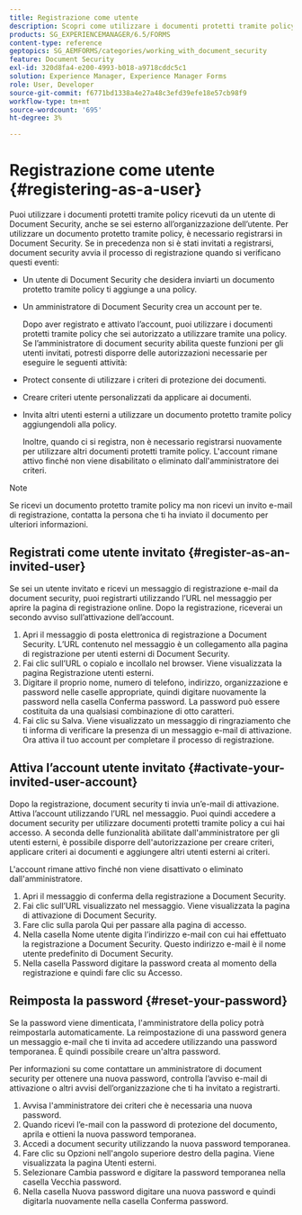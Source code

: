 ```yaml
---
title: Registrazione come utente
description: Scopri come utilizzare i documenti protetti tramite policy ricevuti da un utente di Document Security, anche se sei esterno all’organizzazione dell’utente.
products: SG_EXPERIENCEMANAGER/6.5/FORMS
content-type: reference
geptopics: SG_AEMFORMS/categories/working_with_document_security
feature: Document Security
exl-id: 320d8fa4-e200-4993-b018-a9718cddc5c1
solution: Experience Manager, Experience Manager Forms
role: User, Developer
source-git-commit: f6771bd1338a4e27a48c3efd39efe18e57cb98f9
workflow-type: tm+mt
source-wordcount: '695'
ht-degree: 3%

---
```


# Registrazione come utente {#registering-as-a-user}

Puoi utilizzare i documenti protetti tramite policy ricevuti da un utente di Document Security, anche se sei esterno all’organizzazione dell’utente. Per utilizzare un documento protetto tramite policy, è necessario registrarsi in Document Security. Se in precedenza non si è stati invitati a registrarsi, document security avvia il processo di registrazione quando si verificano questi eventi:

* Un utente di Document Security che desidera inviarti un documento protetto tramite policy ti aggiunge a una policy.
* Un amministratore di Document Security crea un account per te.

  Dopo aver registrato e attivato l’account, puoi utilizzare i documenti protetti tramite policy che sei autorizzato a utilizzare tramite una policy. Se l’amministratore di document security abilita queste funzioni per gli utenti invitati, potresti disporre delle autorizzazioni necessarie per eseguire le seguenti attività:

* Protect consente di utilizzare i criteri di protezione dei documenti.
* Creare criteri utente personalizzati da applicare ai documenti.
* Invita altri utenti esterni a utilizzare un documento protetto tramite policy aggiungendoli alla policy.

  Inoltre, quando ci si registra, non è necessario registrarsi nuovamente per utilizzare altri documenti protetti tramite policy. L&#39;account rimane attivo finché non viene disabilitato o eliminato dall&#39;amministratore dei criteri.

>[!NOTE]
>
>Se ricevi un documento protetto tramite policy ma non ricevi un invito e-mail di registrazione, contatta la persona che ti ha inviato il documento per ulteriori informazioni.

## Registrati come utente invitato {#register-as-an-invited-user}

Se sei un utente invitato e ricevi un messaggio di registrazione e-mail da document security, puoi registrarti utilizzando l’URL nel messaggio per aprire la pagina di registrazione online. Dopo la registrazione, riceverai un secondo avviso sull’attivazione dell’account.

1. Apri il messaggio di posta elettronica di registrazione a Document Security. L’URL contenuto nel messaggio è un collegamento alla pagina di registrazione per utenti esterni di Document Security.
1. Fai clic sull’URL o copialo e incollalo nel browser. Viene visualizzata la pagina Registrazione utenti esterni.
1. Digitare il proprio nome, numero di telefono, indirizzo, organizzazione e password nelle caselle appropriate, quindi digitare nuovamente la password nella casella Conferma password. La password può essere costituita da una qualsiasi combinazione di otto caratteri.
1. Fai clic su Salva. Viene visualizzato un messaggio di ringraziamento che ti informa di verificare la presenza di un messaggio e-mail di attivazione. Ora attiva il tuo account per completare il processo di registrazione.

## Attiva l’account utente invitato {#activate-your-invited-user-account}

Dopo la registrazione, document security ti invia un’e-mail di attivazione. Attiva l’account utilizzando l’URL nel messaggio. Puoi quindi accedere a document security per utilizzare documenti protetti tramite policy a cui hai accesso. A seconda delle funzionalità abilitate dall&#39;amministratore per gli utenti esterni, è possibile disporre dell&#39;autorizzazione per creare criteri, applicare criteri ai documenti e aggiungere altri utenti esterni ai criteri.

L&#39;account rimane attivo finché non viene disattivato o eliminato dall&#39;amministratore.

1. Apri il messaggio di conferma della registrazione a Document Security.
1. Fai clic sull’URL visualizzato nel messaggio. Viene visualizzata la pagina di attivazione di Document Security.
1. Fare clic sulla parola Qui per passare alla pagina di accesso.
1. Nella casella Nome utente digita l’indirizzo e-mail con cui hai effettuato la registrazione a Document Security. Questo indirizzo e-mail è il nome utente predefinito di Document Security.
1. Nella casella Password digitare la password creata al momento della registrazione e quindi fare clic su Accesso.

## Reimposta la password {#reset-your-password}

Se la password viene dimenticata, l&#39;amministratore della policy potrà reimpostarla automaticamente. La reimpostazione di una password genera un messaggio e-mail che ti invita ad accedere utilizzando una password temporanea. È quindi possibile creare un&#39;altra password.

Per informazioni su come contattare un amministratore di document security per ottenere una nuova password, controlla l’avviso e-mail di attivazione o altri avvisi dell’organizzazione che ti ha invitato a registrarti.

1. Avvisa l&#39;amministratore dei criteri che è necessaria una nuova password.
1. Quando ricevi l’e-mail con la password di protezione del documento, aprila e ottieni la nuova password temporanea.
1. Accedi a document security utilizzando la nuova password temporanea.
1. Fare clic su Opzioni nell&#39;angolo superiore destro della pagina. Viene visualizzata la pagina Utenti esterni.
1. Selezionare Cambia password e digitare la password temporanea nella casella Vecchia password.
1. Nella casella Nuova password digitare una nuova password e quindi digitarla nuovamente nella casella Conferma password.
